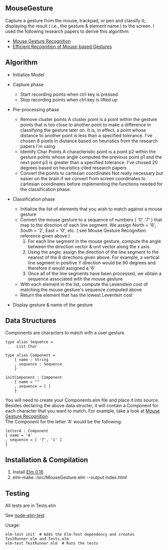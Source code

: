 ## MouseGesture
Capture a gesture from the mouse, trackpad, or pen and classify it; displaying the result ( i.e., the gesture & element name ) to the screen.
I used the following research papers to derive this algorithm:
- [Mouse Gesture Recognition](http://www.bytearray.org/?p=91)
- [Efficient Recognition of Mouse-based Gestures](https://www.ii.pwr.edu.pl/~piasecki/publications/hofman-piasecki-v1-1.pdf)

## Algorithm

- Initialize Model
- Capture phase
    - Start recording points when ctrl key is pressed
    - Stop recording points when ctrl key is lifted up
- Pre-processing phase
    - Remove cluster points
          A cluster point is a point within the gesture points that is too close
          to another point to make a difference in classifying the
          gesture later on.  It is, in effect, a point whose distance
          to another point is less than a specified tolerance.  I've chosen 8 pixels
          in distance based on heuristics from the research papers I'm using
    - Identify Char Points
          A characteristic point is a point p2 within the gesture points whose angle
          computed the previous point p1 and the next point p3 is greater than a specified
          tolerance.  I've chosed 20 degrees based on heuristics cited research papers
    * Convert the points to cartesian coordinates
          Not really necessary but easier on the brain if we convert
          from screen coordinates to cartesian coordinates before implementing the functions
          needed for the classification phase.
- Classification phase
  - Initialize the list of elements that you wish to match against a mouse gesture
  - Convert the mouse gesture to a sequence of numbers ( '0'..'7' ) that map to the direction of each line segment. We assign North = '6', South = '2', East = '0', etc. ( see Mouse Gesture Recognition reference given above )
    1. For each line segment in the mouse gesture, compute the angle between the direction vector & unit vector along the x axis. 
    2. Using the angle, assign the direction of the line segment to the nearest of the 8 directions given above. For example, a vertical line segment in positive Y direction would be 90 degrees and therefore it would assigned a '6'
    3. Once all of the line segments have been processed, we obtain a sequence associated with the mouse gesture
  - With each element in the list, compute the Levenstein cost of matching the mouse gesture's sequence computed above
  - Return the element that has the lowest Leventein cost

- Display gesture & name of the gesture

## Data Structures
Components are characters to match with a user gesture.  


```
type alias Sequence =
     List Char

type alias Component =
    { name : String
    , sequence : Sequence
    }

initComponent : Component
    { name = ""
    , sequence = [ ]
    }
```

You will need to create your Components.elm file and place it into source.  Besides declaring the above data structer, it will contain
a Component for each character that you want to match. For example, take a look at [Mouse Gesture Recognition](http://www.bytearray.org/?p=91).  
The Component for the letter 'A' would be the following:
```
letterA : Component
{ name = 'A'
, sequence = [ '7', '1' ]
}
```

## Installation & Compilation
1. Install [Elm 0.16](http://elm-lang.org/install) 
2. elm-make ./src/MouseGesture.elm --output index.html

## Testing
All tests are in Tests.elm

See [node-elm-test](https://github.com/rtfeldman/node-elm-test)

Usage:
```
elm-test init  # Adds the Elm-Test dependency and creates TestRunner.elm and Tests.elm
elm-test TestRunner.elm  # Runs the tests
```
